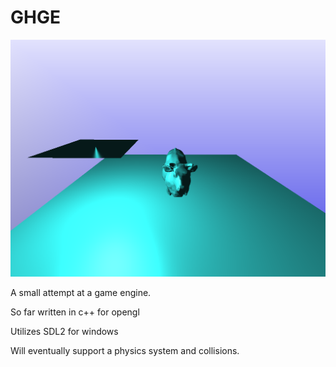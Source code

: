 # GHGE

![image](image.png)

A small attempt at a game engine.

So far written in c++ for opengl

Utilizes SDL2 for windows

Will eventually support a physics system and collisions.
